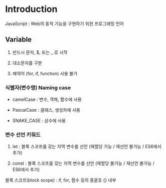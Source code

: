 # Introduction

JavaScript : Web의 동적 기능을 구현하기 위한 프로그래밍 언어 

## Variable

1. 반드시 문자, $, 또는 _ 로 시작

2. 대소문자를 구분

3. 예약어 (for, if, function) 사용 불가 

### 식별자(변수명) Naming case

- camelCase : 변수, 객체, 함수에 사용

- PascalCase : 클래스, 생성자에 사용

- SNAKE_CASE : 상수에 사용 


### 변수 선언 키워드

1. let : 블록 스코프를 갖는 지역 변수를 선언 (재할당 가능 / 재선언 불가능 / ES6에서 추가)

2. const : 블록 스코프를 갖는 지역 변수를 선언 (재할당 불가능 / 재선언 불가능 / ES6에서 추가)

블록 스코프(block scope) : if, for, 함수 등의 중괄호 {} 내부 



